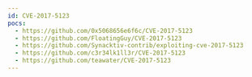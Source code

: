 ```yaml
---
id: CVE-2017-5123
pocs:
  - https://github.com/0x5068656e6f6c/CVE-2017-5123
  - https://github.com/FloatingGuy/CVE-2017-5123
  - https://github.com/Synacktiv-contrib/exploiting-cve-2017-5123
  - https://github.com/c3r34lk1ll3r/CVE-2017-5123
  - https://github.com/teawater/CVE-2017-5123
---
```

